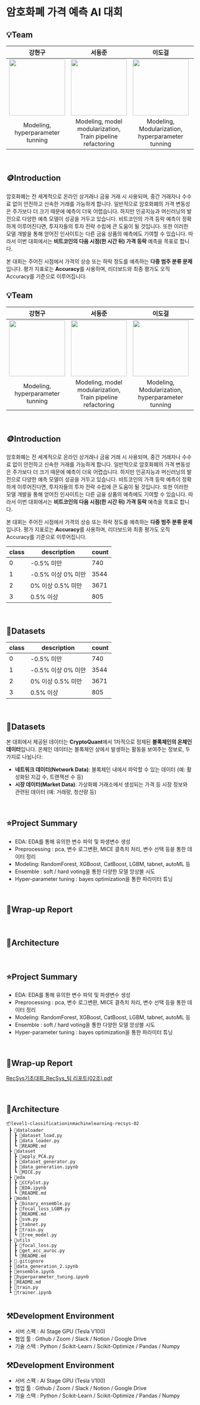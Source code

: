 # 암호화폐 가격 예측 AI 대회

## 💡Team

|강현구|서동준|이도걸|이수미|최윤혜|
|:---:|:---:|:---:|:---:|:---:|
|<img src="https://github.com/user-attachments/assets/e1405e2b-4606-4a66-9b0c-eb7a70e941d4" width="150" height="150"/>|<img src="https://github.com/user-attachments/assets/7c03fd89-73e1-4580-aec5-46fe806b613c" width="150" height="150"/>|<img src="https://github.com/user-attachments/assets/eb46b31c-8046-49a8-8404-9292982e4582" width="150" height="150"/>|<img src="https://github.com/user-attachments/assets/e317d6b7-953a-46b1-b65d-48dc1d1075af" width="150" height="150"/>|<img src="https://github.com/user-attachments/assets/57762658-ec2c-4914-a4db-5080c105da16" width="150" height="150"/>|
|Modeling, hyperparameter tunning|Modeling, model modularization, Train pipeline refactoring|Modeling, Modularization, hyperparameter tunning|EDA, Feature Engineering, Data Preprocessing, Modeling|EDA, Feature Engineering, Data Augmentation, Modeling|

</br>

## 🪙Introduction
암호화폐는 전 세계적으로 온라인 상거래나 금융 거래 시 사용되며, 중간 거래자나 수수료 없이 안전하고 신속한 거래를 가능하게 합니다. 일반적으로 암호화폐의 가격 변동성은 주가보다 더 크기 때문에 예측이 더욱 어렵습니다. 하지만 인공지능과 머신러닝의 발전으로 다양한 예측 모델이 성공을 거두고 있습니다. 비트코인의 가격 등락 예측이 정확하게 이루어진다면, 투자자들의 투자 전략 수립에 큰 도움이 될 것입니다. 또한 이러한 모델 개발을 통해 얻어진 인사이트는 다른 금융 상품의 예측에도 기여할 수 있습니다. 따라서 이번 대회에서는 **비트코인의 다음 시점(한 시간 뒤) 가격 등락** 예측을 목표로 합니다.

본 대회는 주어진 시점에서 가격의 상승 또는 하락 정도를 예측하는 **다중 범주 분류 문제**입니다. 평가 지표로는 **Accuracy**를 사용하며, 리더보드와 최종 평가도 오직 Accuracy를 기준으로 이루어집니다.
## 💡Team

|강현구|서동준|이도걸|이수미|최윤혜|
|:---:|:---:|:---:|:---:|:---:|
|<img src="https://github.com/user-attachments/assets/e1405e2b-4606-4a66-9b0c-eb7a70e941d4" width="150" height="150"/>|<img src="https://github.com/user-attachments/assets/7c03fd89-73e1-4580-aec5-46fe806b613c" width="150" height="150"/>|<img src="https://github.com/user-attachments/assets/eb46b31c-8046-49a8-8404-9292982e4582" width="150" height="150"/>|<img src="https://github.com/user-attachments/assets/e317d6b7-953a-46b1-b65d-48dc1d1075af" width="150" height="150"/>|<img src="https://github.com/user-attachments/assets/57762658-ec2c-4914-a4db-5080c105da16" width="150" height="150"/>|
|Modeling, hyperparameter tunning|Modeling, model modularization, Train pipeline refactoring|Modeling, Modularization, hyperparameter tunning|EDA, Feature Engineering, Data Preprocessing, Modeling|EDA, Feature Engineering, Data Augmentation, Modeling|

</br>

## 🪙Introduction
암호화폐는 전 세계적으로 온라인 상거래나 금융 거래 시 사용되며, 중간 거래자나 수수료 없이 안전하고 신속한 거래를 가능하게 합니다. 일반적으로 암호화폐의 가격 변동성은 주가보다 더 크기 때문에 예측이 더욱 어렵습니다. 하지만 인공지능과 머신러닝의 발전으로 다양한 예측 모델이 성공을 거두고 있습니다. 비트코인의 가격 등락 예측이 정확하게 이루어진다면, 투자자들의 투자 전략 수립에 큰 도움이 될 것입니다. 또한 이러한 모델 개발을 통해 얻어진 인사이트는 다른 금융 상품의 예측에도 기여할 수 있습니다. 따라서 이번 대회에서는 **비트코인의 다음 시점(한 시간 뒤) 가격 등락** 예측을 목표로 합니다.

본 대회는 주어진 시점에서 가격의 상승 또는 하락 정도를 예측하는 **다중 범주 분류 문제**입니다. 평가 지표로는 **Accuracy**를 사용하며, 리더보드와 최종 평가도 오직 Accuracy를 기준으로 이루어집니다.

|class |description       |count  |
|------|------------------|-------|
| 0    | -0.5% 미만        | 740   |
| 1    | -0.5% 이상 0% 미만 | 3544  |
| 2    | 0% 이상 0.5% 미만  | 3671  |
| 3    | 0.5% 이상         | 805   |

</br>

## 💾Datasets
|class |description       |count  |
|------|------------------|-------|
| 0    | -0.5% 미만        | 740   |
| 1    | -0.5% 이상 0% 미만 | 3544  |
| 2    | 0% 이상 0.5% 미만  | 3671  |
| 3    | 0.5% 이상         | 805   |

</br>

## 💾Datasets
본 대회에서 제공된 데이터는 **CryptoQuant**에서 1차적으로 정제된 **블록체인의 온체인 데이터**입니다. 온체인 데이터는 블록체인 상에서 발생하는 활동을 보여주는 정보로, 두 가지로 나뉩니다:
- **네트워크 데이터(Network Data)**: 블록체인 내에서 파악할 수 있는 데이터 (예: 활성화된 지갑 수, 트랜잭션 수 등)
- **시장 데이터(Market Data)**: 가상화폐 거래소에서 생성되는 가격 등 시장 정보와 관련된 데이터 (예: 거래량, 청산량 등)


</br>

## ⭐Project Summary
- EDA: EDA를 통해 유의한 변수 파악 및 파생변수 생성
- Preprocessing : pca, 변수 로그변환, MICE 결측치 처리, 변수 선택 등을 통한 데이터 정리
- Modeling: RandomForest, XGBoost, CatBoost, LGBM, tabnet, autoML 등 
- Ensemble : soft / hard voting을 통한 다양한 모델 앙상블 시도
- Hyper-parameter tuning : bayes optimization을 통한 파라미터 튜닝

</br>

## 📑Wrap-up Report


</br>

## 📂Architecture

</br>

## ⭐Project Summary
- EDA: EDA를 통해 유의한 변수 파악 및 파생변수 생성
- Preprocessing : pca, 변수 로그변환, MICE 결측치 처리, 변수 선택 등을 통한 데이터 정리
- Modeling: RandomForest, XGBoost, CatBoost, LGBM, tabnet, autoML 등 
- Ensemble : soft / hard voting을 통한 다양한 모델 앙상블 시도
- Hyper-parameter tuning : bayes optimization을 통한 파라미터 튜닝

</br>

## 📑Wrap-up Report
[RecSys기초대회_RecSys_팀 리포트(02조).pdf](https://github.com/boostcampaitech7/level1-classificationinmachinelearning-recsys-02/blob/main/RecSys_02%20Wrap%20up%20report.pdf)


</br>

## 📂Architecture
```
📦level1-classificationinmachinelearning-recsys-02
 ┣ 📂dataloader
 ┃ ┣ 📜dataset_load.py
 ┃ ┣ 📜data_loader.py
 ┃ ┗ 📜README.md
 ┣ 📂dataset
 ┃ ┣ 📜apply_PCA.py
 ┃ ┣ 📜dataset_generator.py
 ┃ ┣ 📜data_generation.ipynb
 ┃ ┗ 📜MICE.py
 ┣ 📂eda
 ┃ ┣ 📜CCFplot.py
 ┃ ┣ 📜EDA.ipynb
 ┃ ┗ 📜README.md
 ┣ 📂model
 ┃ ┣ 📜binary_ensemble.py
 ┃ ┣ 📜focal_loss_LGBM.py
 ┃ ┣ 📜README.md
 ┃ ┣ 📜svm.py
 ┃ ┣ 📜tabnet.py
 ┃ ┣ 📜train.py
 ┃ ┗ 📜tree_model.py
 ┣ 📂utils
 ┃ ┣ 📜focal_loss.py
 ┃ ┣ 📜get_acc_auroc.py
 ┃ ┗ 📜README.md
 ┣ 📜.gitignore
 ┣ 📜data_generation_2.ipynb
 ┣ 📜ensemble.ipynb
 ┣ 📜hyperparameter_tuning.ipynb
 ┣ 📜README.md
 ┣ 📜train.py
 ┗ 📜trainer.ipynb
            
```

## ⚒️Development Environment
- 서버 스펙 : AI Stage GPU (Tesla V100)
- 협업 툴 : Github / Zoom / Slack / Notion / Google Drive
- 기술 스택 : Python / Scikit-Learn / Scikit-Optimize / Pandas / Numpy

## ⚒️Development Environment
- 서버 스펙 : AI Stage GPU (Tesla V100)
- 협업 툴 : Github / Zoom / Slack / Notion / Google Drive
- 기술 스택 : Python / Scikit-Learn / Scikit-Optimize / Pandas / Numpy
